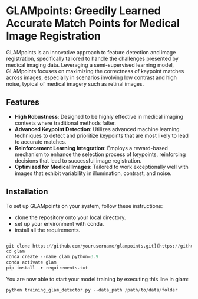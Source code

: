 # GLAMpoints: Greedily Learned Accurate Match Points for Medical Image Registration

GLAMpoints is an innovative approach to feature detection and image registration, specifically tailored to handle the challenges presented by medical imaging data. Leveraging a semi-supervised learning model, GLAMpoints focuses on maximizing the correctness of keypoint matches across images, especially in scenarios involving low contrast and high noise, typical of medical imagery such as retinal images.

## Features

- **High Robustness**: Designed to be highly effective in medical imaging contexts where traditional methods falter.
- **Advanced Keypoint Detection**: Utilizes advanced machine learning techniques to detect and prioritize keypoints that are most likely to lead to accurate matches.
- **Reinforcement Learning Integration**: Employs a reward-based mechanism to enhance the selection process of keypoints, reinforcing decisions that lead to successful image registration.
- **Optimized for Medical Images**: Tailored to work exceptionally well with images that exhibit variability in illumination, contrast, and noise.

## Installation

To set up GLAMpoints on your system, follow these instructions:


- clone the repository onto your local directory.
- set up your environment with conda.
- install all the requirements.

```python

git clone https://github.com/yourusername/glampoints.git](https://github.com/WaadAwamleh/glam.git
cd glam
conda create --name glam python=3.9 
conda activate glam
pip install -r requirements.txt
```
You are now able to start your model training by executing this line in glam:

```python
python training_glam_detector.py --data_path /path/to/data/folder
```
